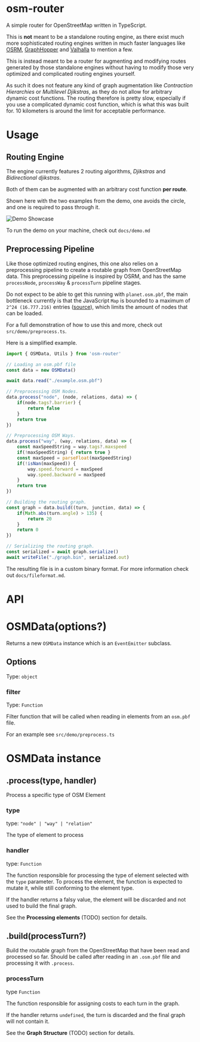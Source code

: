 # **osm-router**
A simple router for OpenStreetMap written in TypeScript.

This is **not** meant to be a standalone routing engine, as there exist much more sophisticated routing engines written in much faster languages like [OSRM](https://project-osrm.org/), [GraphHopper](https://www.graphhopper.com/) and [Valhalla](https://valhalla.github.io/valhalla/) to mention a few. 

This is instead meant to be a router for augmenting and modifying routes generated by those standalone engines without having to modify those very optimized and complicated routing engines yourself.

As such it does not feature any kind of graph augmentation like *Contraction Hierarchies* or *Multilevel Djikstras*, as they do not allow for arbitrary dynamic cost functions. The routing therefore is pretty slow, especially if you use a complicated dynamic cost function, which is what this was built for. 10 kilometers is around the limit for acceptable performance.

# **Usage**

## Routing Engine
The engine currently features 2 routing algorithms, *Djikstras* and *Bidirectional djikstras*.

Both of them can be augmented with an arbitrary cost function **per route**.

Shown here with the two examples from the demo, one avoids the circle, and one is required to pass through it.

![Demo Showcase](./docs/assets/demo_showcase.gif)

To run the demo on your machine, check out `docs/demo.md`

## Preprocessing Pipeline
Like those optimized routing engines, this one also relies on a preprocessing pipeline to create a routable graph from OpenStreetMap data.
This preprocessing pipeline is inspired by OSRM, and has the same `processNode`, `processWay` & `processTurn` pipeline stages.

Do not expect to be able to get this running with `planet.osm.pbf`, the main bottleneck currently is that the JavaScript `Map` is bounded to a maximum of `2^24 (16.777.216)` entries ([source](https://stackoverflow.com/a/54466812)), which limits the amount of nodes that can be loaded.

For a full demonstration of how to use this and more, check out `src/demo/preprocess.ts`.

Here is a simplified example. 

```ts
import { OSMData, Utils } from 'osm-router'

// Loading an osm.pbf file
const data = new OSMData()

await data.read("./example.osm.pbf")

// Preprocessing OSM Nodes.
data.process("node", (node, relations, data) => {
    if(node.tags?.barrier) {
        return false
    }
    return true
})

// Preprocessing OSM Ways.
data.process("way", (way, relations, data) => {
    const maxSpeedString = way.tags?.maxspeed
    if(!maxSpeedString) { return true }
    const maxSpeed = parseFloat(maxSpeedString)
    if(!isNan(maxSpeed)) {
        way.speed.forward = maxSpeed
        way.speed.backward = maxSpeed
    }
    return true
})

// Building the routing graph.
const graph = data.build((turn, junction, data) => {
    if(Math.abs(turn.angle) > 135) {
        return 20
    }
    return 0
})

// Serializing the routing graph.
const serialized = await graph.serialize()
await writeFile("./graph.bin", serialized.out)

```

The resulting file is in a custom binary format. For more information check out `docs/fileformat.md`.

# **API**

# OSMData(options?)
Returns a new `OSMData` instance which is an `EventEmitter` subclass.

## Options
Type: `object`

### filter

Type: `Function`

Filter function that will be called when reading in elements from an `osm.pbf` file.

For an example see `src/demo/preprocess.ts`

# OSMData instance

## .process(type, handler)
Process a specific type of OSM Element

### type

type: `"node" | "way" | "relation"`

The type of element to process

### handler

type: `Function`

The function responsible for processing the type of element selected with the `type` parameter.
To process the element, the function is expected to mutate it, while still conforming to the element type.

If the handler returns a falsy value, the element will be discarded and not used to build the final graph.

See the **Processing elements** (TODO) section for details.

## .build(processTurn?)
Build the routable graph from the OpenStreetMap that have been read and processed so far.
Should be called after reading in an `.osm.pbf` file and processing it with `.process`.

### processTurn

type `Function`

The function responsible for assigning costs to each turn in the graph.

If the handler returns `undefined`, the turn is discarded and the final graph will not contain it.

See the **Graph Structure** (TODO) section for details.